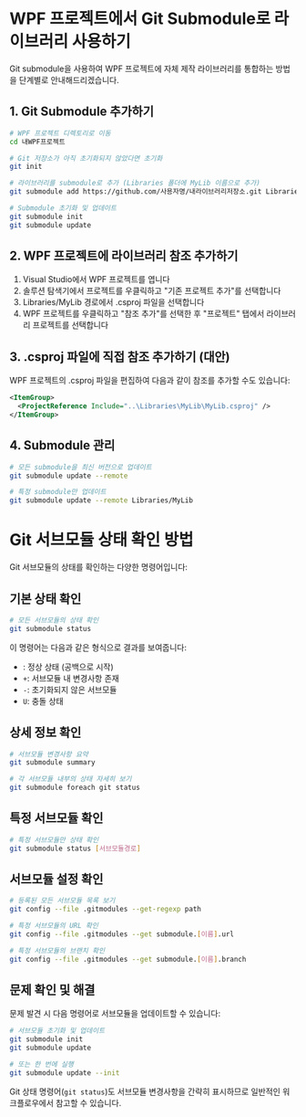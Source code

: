 # WPF 프로젝트에서 Git Submodule로 라이브러리 사용하기

Git submodule을 사용하여 WPF 프로젝트에 자체 제작 라이브러리를 통합하는 방법을 단계별로 안내해드리겠습니다.

## 1. Git Submodule 추가하기

```bash
# WPF 프로젝트 디렉토리로 이동
cd 내WPF프로젝트

# Git 저장소가 아직 초기화되지 않았다면 초기화
git init

# 라이브러리를 submodule로 추가 (Libraries 폴더에 MyLib 이름으로 추가)
git submodule add https://github.com/사용자명/내라이브러리저장소.git Libraries/MyLib

# Submodule 초기화 및 업데이트
git submodule init
git submodule update
```

## 2. WPF 프로젝트에 라이브러리 참조 추가하기

1. Visual Studio에서 WPF 프로젝트를 엽니다
2. 솔루션 탐색기에서 프로젝트를 우클릭하고 "기존 프로젝트 추가"를 선택합니다
3. Libraries/MyLib 경로에서 .csproj 파일을 선택합니다
4. WPF 프로젝트를 우클릭하고 "참조 추가"를 선택한 후 "프로젝트" 탭에서 라이브러리 프로젝트를 선택합니다

## 3. .csproj 파일에 직접 참조 추가하기 (대안)

WPF 프로젝트의 .csproj 파일을 편집하여 다음과 같이 참조를 추가할 수도 있습니다:

```xml
<ItemGroup>
  <ProjectReference Include="..\Libraries\MyLib\MyLib.csproj" />
</ItemGroup>
```

## 4. Submodule 관리

```bash
# 모든 submodule을 최신 버전으로 업데이트
git submodule update --remote

# 특정 submodule만 업데이트
git submodule update --remote Libraries/MyLib
```

# Git 서브모듈 상태 확인 방법

Git 서브모듈의 상태를 확인하는 다양한 명령어입니다:

## 기본 상태 확인

```bash
# 모든 서브모듈의 상태 확인
git submodule status
```

이 명령어는 다음과 같은 형식으로 결과를 보여줍니다:

- : 정상 상태 (공백으로 시작)
- `+`: 서브모듈 내 변경사항 존재
- `-`: 초기화되지 않은 서브모듈
- `U`: 충돌 상태

## 상세 정보 확인

```bash
# 서브모듈 변경사항 요약
git submodule summary

# 각 서브모듈 내부의 상태 자세히 보기
git submodule foreach git status
```

## 특정 서브모듈 확인

```bash
# 특정 서브모듈만 상태 확인
git submodule status [서브모듈경로]
```

## 서브모듈 설정 확인

```bash
# 등록된 모든 서브모듈 목록 보기
git config --file .gitmodules --get-regexp path

# 특정 서브모듈의 URL 확인
git config --file .gitmodules --get submodule.[이름].url

# 특정 서브모듈의 브랜치 확인
git config --file .gitmodules --get submodule.[이름].branch
```

## 문제 확인 및 해결

문제 발견 시 다음 명령어로 서브모듈을 업데이트할 수 있습니다:

```bash
# 서브모듈 초기화 및 업데이트
git submodule init
git submodule update

# 또는 한 번에 실행
git submodule update --init
```

Git 상태 명령어(`git status`)도 서브모듈 변경사항을 간략히 표시하므로 일반적인 워크플로우에서 참고할 수 있습니다.